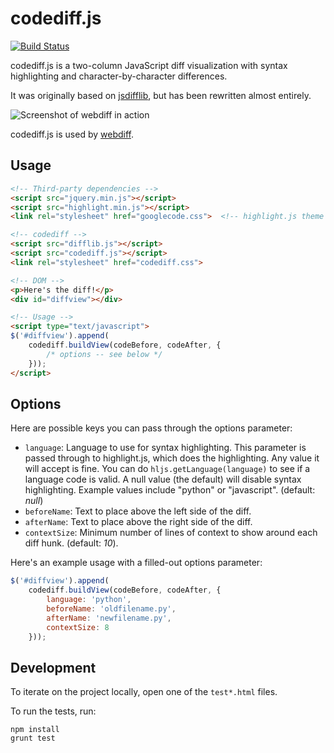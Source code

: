 # codediff.js
[![Build Status](https://travis-ci.org/danvk/codediff.js.svg?branch=master)](https://travis-ci.org/danvk/codediff.js)

codediff.js is a two-column JavaScript diff visualization with syntax highlighting and character-by-character differences.

It was originally based on [jsdifflib](https://github.com/cemerick/jsdifflib), but has been rewritten almost entirely.

![Screenshot of webdiff in action](http://www.danvk.org/webdiff.png)

codediff.js is used by [webdiff](https://github.com/danvk/webdiff).

## Usage

```html
<!-- Third-party dependencies -->
<script src="jquery.min.js"></script>
<script src="highlight.min.js"></script>
<link rel="stylesheet" href="googlecode.css">  <!-- highlight.js theme -->

<!-- codediff -->
<script src="difflib.js"></script>
<script src="codediff.js"></script>
<link rel="stylesheet" href="codediff.css">

<!-- DOM -->
<p>Here's the diff!</p>    
<div id="diffview"></div>

<!-- Usage -->
<script type="text/javascript">
$('#diffview').append(
    codediff.buildView(codeBefore, codeAfter, {
        /* options -- see below */
    }));
</script>
```

## Options

Here are possible keys you can pass through the options parameter:

* `language`: Language to use for syntax highlighting. This parameter is passed through to highlight.js, which does the highlighting. Any value it will accept is fine. You can do `hljs.getLanguage(language)` to see if a language code is valid. A null value (the default) will disable syntax highlighting. Example values include "python" or "javascript". (default: _null_)
* `beforeName`: Text to place above the left side of the diff.
* `afterName`: Text to place above the right side of the diff.
* `contextSize`: Minimum number of lines of context to show around each diff hunk. (default: _10_).

Here's an example usage with a filled-out options parameter:

```javascript
$('#diffview').append(
    codediff.buildView(codeBefore, codeAfter, {
        language: 'python',
        beforeName: 'oldfilename.py',
        afterName: 'newfilename.py',
        contextSize: 8
    }));
```

## Development

To iterate on the project locally, open one of the `test*.html` files.

To run the tests, run:

    npm install
    grunt test

